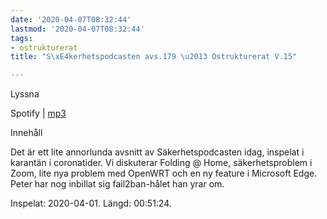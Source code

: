 ```yaml
---
date: '2020-04-07T08:32:44'
lastmod: '2020-04-07T08:32:44'
tags:
- ostrukturerat
title: "S\xE4kerhetspodcasten avs.179 \u2013 Ostrukturerat V.15"

---
```

Lyssna

Spotify \| [mp3](http://traffic.libsyn.com/sakerhetspodcasten/2020-04-01_Sakerhetspodcasten.mp3)

Innehåll

Det är ett lite annorlunda avsnitt av Säkerhetspodcasten idag, inspelat i karantän
i coronatider. Vi diskuterar Folding @ Home, säkerhetsproblem i Zoom, lite nya problem
med OpenWRT och en ny feature i Microsoft Edge. Peter har nog inbillat sig fail2ban-hålet
han yrar om.

Inspelat: 2020-04-01. Längd: 00:51:24.

